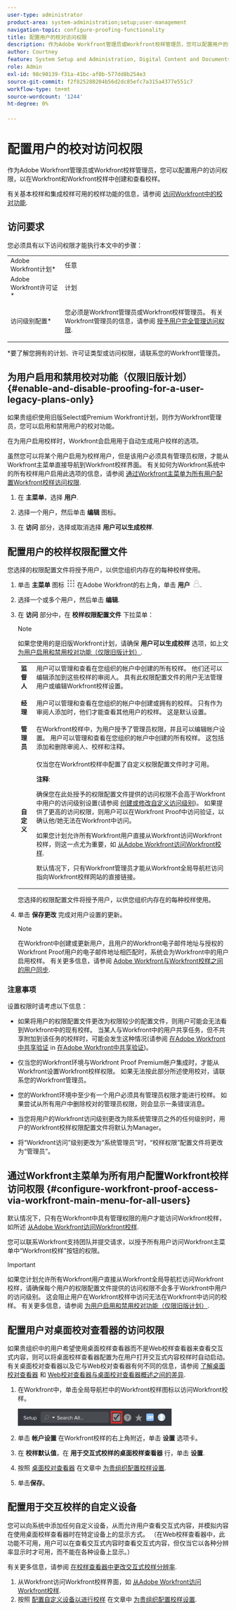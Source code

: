 ```yaml
---
user-type: administrator
product-area: system-administration;setup;user-management
navigation-topic: configure-proofing-functionality
title: 配置用户的校对访问权限
description: 作为Adobe Workfront管理员或Workfront校样管理员，您可以配置用户的访问权限，以在Workfront和Workfront校样中创建和查看校样。
author: Courtney
feature: System Setup and Administration, Digital Content and Documents
role: Admin
exl-id: 98c90139-f31a-41bc-af0b-577dd8b254e3
source-git-commit: f2f825280204b56d2dc85efc7a315a4377e551c7
workflow-type: tm+mt
source-wordcount: '1244'
ht-degree: 0%

---
```


# 配置用户的校对访问权限

作为Adobe Workfront管理员或Workfront校样管理员，您可以配置用户的访问权限，以在Workfront和Workfront校样中创建和查看校样。

有关基本校样和集成校样可用的校样功能的信息，请参阅 [访问Workfront中的校对功能](../../../administration-and-setup/manage-workfront/configure-proofing/access-to-proofing-functionality.md).

## 访问要求

您必须具有以下访问权限才能执行本文中的步骤：

<table style="table-layout:auto"> 
 <col> 
 <col> 
 <tbody> 
  <tr> 
   <td role="rowheader">Adobe Workfront计划*</td> 
   <td>任意</td> 
  </tr> 
  <tr> 
   <td role="rowheader">Adobe Workfront许可证*</td> 
   <td>计划</td> 
  </tr> 
  <tr> 
   <td role="rowheader">访问级别配置*</td> 
   <td> <p>您必须是Workfront管理员或Workfront校样管理员。 有关Workfront管理员的信息，请参阅 <a href="../../../administration-and-setup/add-users/configure-and-grant-access/grant-a-user-full-administrative-access.md" class="MCXref xref">授予用户完全管理访问权限</a>.</p> </td> 
  </tr> 
 </tbody> 
</table>

&#42;要了解您拥有的计划、许可证类型或访问权限，请联系您的Workfront管理员。

## 为用户启用和禁用校对功能（仅限旧版计划） {#enable-and-disable-proofing-for-a-user-legacy-plans-only}

如果贵组织使用旧版Select或Premium Workfront计划，则作为Workfront管理员，您可以启用和禁用用户的校对功能。

在为用户启用校样时，Workfront会启用用于自动生成用户校样的选项。

虽然您可以将某个用户启用为校样用户，但是该用户必须具有管理员权限，才能从Workfront主菜单直接导航到Workfront校样界面。 有关如何为Workfront系统中的所有校样用户启用此选项的信息，请参阅 [通过Workfront主菜单为所有用户配置Workfront校样访问权限](#configure-workfront-proof-access-via-workfront-main-menu-for-all-users).

1. 在 **主菜单**，选择 **用户**.

1. 选择一个用户，然后单击 **编辑** 图标。
1. 在 **访问** 部分，选择或取消选择 **用户可以生成校样**.

## 配置用户的校样权限配置文件

您选择的权限配置文件将授予用户，以供您组织内存在的每种校样使用。

1. 单击 **主菜单** 图标 ![](assets/main-menu-icon.png) 在Adobe Workfront的右上角，单击 **用户** ![](assets/users-icon-in-main-menu.png).
1. 选择一个或多个用户，然后单击 **编辑**.

1. 在 **访问** 部分中，在 **校样权限配置文件** 下拉菜单：

   >[!NOTE]
   >
   >如果您使用的是旧版Workfront计划，请确保 **用户可以生成校样** 选项，如上文 [为用户启用和禁用校对功能（仅限旧版计划）](#enable-and-disable-proofing-for-a-user-legacy-plans-only).

   <table style="table-layout:auto"> 
    <col> 
    <col> 
    <tbody> 
     <tr> 
      <td role="rowheader"><strong>监督人</strong> </td> 
      <td>用户可以管理和查看在您组织的帐户中创建的所有校样。 他们还可以编辑添加到这些校样的审阅人。 具有此权限配置文件的用户无法管理用户或编辑Workfront校样设置。</td> 
     </tr> 
     <tr> 
      <td role="rowheader"><strong>经理</strong> </td> 
      <td> <p> 用户可以管理和查看在您组织的帐户中创建或拥有的校样。 只有作为审阅人添加时，他们才能查看其他用户的校样。 这是默认设置。 </p> </td> 
     </tr> 
     <tr> 
      <td role="rowheader"><strong>管理员</strong> </td> 
      <td> 在Workfront校样中，为用户授予了管理员权限，并且可以编辑帐户设置。 用户可以管理和查看在您组织的帐户中创建的所有校样。 这包括添加和删除审阅人、校样和注释。</td> 
     </tr> 
     <tr> 
      <td role="rowheader"><strong>自定义</strong> </td> 
      <td> <p>仅当您在Workfront校样中配置了自定义权限配置文件时才可用。</p> <p><b>注释</b>:  <p>确保您在此处授予的权限配置文件提供的访问权限不会高于Workfront中用户的访问级别设置(请参阅 <a href="../../../administration-and-setup/add-users/configure-and-grant-access/create-modify-access-levels.md" class="MCXref xref">创建或修改自定义访问级别</a>)。 如果提供了更高的访问权限，则用户可以在Workfront Proof中访问验证，以确认他/她无法在Workfront中访问。</p> <p>如果您计划允许所有Workfront用户直接从Workfront访问Workfront校样，则这一点尤为重要，如 <a href="../../../review-and-approve-work/proofing/managing-proofs-within-workfront/access-wf-proof-in-workfront.md" class="MCXref xref">从Adobe Workfront访问Workfront校样</a>.</p> <p>默认情况下，只有Workfront管理员才能从Workfront全局导航栏访问指向Workfront校样网站的直接链接。</p> </p> </td> 
     </tr> 
    </tbody> 
   </table>

   您选择的权限配置文件将授予用户，以供您组织内存在的每种校样使用。

1. 单击 **保存更改** 完成对用户设置的更新。

   >[!NOTE]
   >
   >在Workfront中创建或更新用户，且用户的Workfront电子邮件地址与授权的Workfront Proof用户的电子邮件地址相匹配时，系统会为Workfront中的用户启用校样。 有关更多信息，请参阅 [Adobe Workfront与Workfront校样之间的用户同步](../../../administration-and-setup/manage-workfront/configure-proofing/user-sync-proofing.md).

### 注意事项

设置权限时请考虑以下信息：

* 如果将用户的权限配置文件更改为权限较少的配置文件，则用户可能会无法看到Workfront中的现有校样。 当某人与Workfront中的用户共享任务，但不共享附加到该任务的校样时，可能会发生这种情况(请参阅 [在Adobe Workfront中共享验证](../../../review-and-approve-work/proofing/managing-proofs-within-workfront/share-a-proof-in-workfront.md) in [在Adobe Workfront中共享验证](../../../review-and-approve-work/proofing/managing-proofs-within-workfront/share-a-proof-in-workfront.md))。
* 仅当您的Workfront环境与Workfront Proof Premium帐户集成时，才能从Workfront设置Workfront校样权限。 如果无法按此部分所述使用校对，请联系您的Workfront管理员。
* 您的Workfront环境中至少有一个用户必须具有管理员权限才能进行校样。 如果尝试从所有用户中删除校对的管理员权限，则会显示一条错误消息。
* 当您将用户的Workfront访问级别更改为除系统管理员之外的任何级别时，用户的Workfront校样权限配置文件将默认为Manager。

* 将“Workfront访问”级别更改为“系统管理员”时，“校样权限”配置文件将更改为“管理员”。

## 通过Workfront主菜单为所有用户配置Workfront校样访问权限 {#configure-workfront-proof-access-via-workfront-main-menu-for-all-users}

默认情况下，只有在Workfront中具有管理权限的用户才能访问Workfront校样，如所述  [从Adobe Workfront访问Workfront校样](../../../review-and-approve-work/proofing/managing-proofs-within-workfront/access-wf-proof-in-workfront.md).

您可以联系Workfront支持团队并提交请求，以授予所有用户访问Workfront主菜单中“Workfront校样”按钮的权限。

>[!IMPORTANT]
>
> 如果您计划允许所有Workfront用户直接从Workfront全局导航栏访问Workfront校样，请确保每个用户的权限配置文件提供的访问权限不会多于Workfront中用户的访问级别。 这会阻止用户在Workfront校样中访问无法在Workfront中访问的校样。 有关更多信息，请参阅 [为用户启用和禁用校对功能（仅限旧版计划）](#enable-and-disable-proofing-for-a-user-legacy-plans-only).

## 配置用户对桌面校对查看器的访问权限

如果贵组织中的用户希望使用桌面校样查看器而不是Web校样查看器来查看交互式内容，则可以将桌面校样查看器配置为在用户打开交互式内容校样时自动启动。 有关桌面校对查看器以及它与Web校对查看器有何不同的信息，请参阅 [了解桌面校对查看器](../../../workfront-proof/wp-work-proofsfiles/review-proofs-dpv/destop-proofing-viewer.md) 和 [Web校对查看器与桌面校对查看器概述之间的差异](../../../review-and-approve-work/proofing/proofing-overview/understand-differences-between-web-viewer.md).

1. 在Workfront中，单击全局导航栏中的Workfront校样图标以访问Workfront校样。

   ![](assets/proof-access-proofhq-350x39.png)

1. 单击 **帐户设置** 在Workfront校样的右上角附近，单击 **设置** 选项卡。

1. 在 **校样默认值**，在 **用于交互式校样的桌面校样查看器** 行，单击 **设置**.

1. 按照 [桌面校对查看器](../../../administration-and-setup/manage-workfront/configure-proofing/configure-proofing-organization.md#desktop-proofing-viewer) 在文章中 [为贵组织配置校样设置](../../../administration-and-setup/manage-workfront/configure-proofing/configure-proofing-organization.md).

1. 单击&#x200B;**保存**。

## 配置用于交互校样的自定义设备

您可以向系统中添加任何自定义设备，从而允许用户查看交互式内容，并模拟内容在使用桌面校样查看器时在特定设备上的显示方式。 （在Web校样查看器中，此功能不可用，用户可以在查看交互式内容时查看交互式内容，但仅当它以各种分辨率显示时才可用，而不能在各种设备上显示。）

有关更多信息，请参阅 [在校样查看器中更改交互式校样分辨率](../../../review-and-approve-work/proofing/reviewing-proofs-within-workfront/review-a-proof/view-interactive-content-as-it-appears-in-device.md).

1. 从Workfront访问Workfront校样界面，如 [从Adobe Workfront访问Workfront校样](../../../review-and-approve-work/proofing/managing-proofs-within-workfront/access-wf-proof-in-workfront.md).
1. 按照 [配置自定义设备以进行校样](../../../administration-and-setup/manage-workfront/configure-proofing/configure-proofing-organization.md#custom-devices-for-proofs) 在文章中 [为贵组织配置校样设置](../../../administration-and-setup/manage-workfront/configure-proofing/configure-proofing-organization.md).
